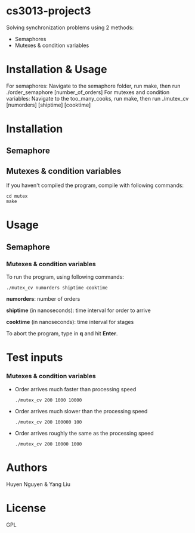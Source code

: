 # cs3013-project3
Solving synchronization problems using 2 methods:
+ Semaphores
+ Mutexes & condition variables

# Installation & Usage
For semaphores: Navigate to the semaphore folder, run make, then run ./order_semaphore [number_of_orders]
For mutexes and condition variables: Navigate to the too_many_cooks, run make, then run ./mutex_cv [numorders] [shiptime] [cooktime]

# Installation
## Semaphore
## Mutexes & condition variables
  If you haven't compiled the program, compile with following commands:

    cd mutex
    make

# Usage
## Semaphore
### Mutexes & condition variables

  To run the program, using following commands:

    ./mutex_cv numorders shiptime cooktime

  **numorders**: number of orders

  **shiptime** (in nanoseconds): time interval for order to arrive

  **cooktime** (in nanoseconds): time interval for stages

  To abort the program, type in **q** and hit **Enter**.

# Test inputs
### Mutexes & condition variables
  - Order arrives much faster than processing speed

        ./mutex_cv 200 1000 10000

  - Order arrives much slower than the processing speed

        ./mutex_cv 200 100000 100

  - Order arrives roughly the same as the processing speed

        ./mutex_cv 200 10000 1000

# Authors
Huyen Nguyen & Yang Liu
# License
GPL

